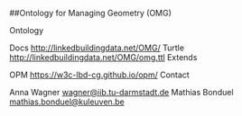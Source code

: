 ##Ontology for Managing Geometry (OMG)

Ontology

Docs http://linkedbuildingdata.net/OMG/
Turtle http://linkedbuildingdata.net/OMG/omg.ttl
Extends

OPM https://w3c-lbd-cg.github.io/opm/
Contact

Anna Wagner wagner@iib.tu-darmstadt.de
Mathias Bonduel mathias.bonduel@kuleuven.be

